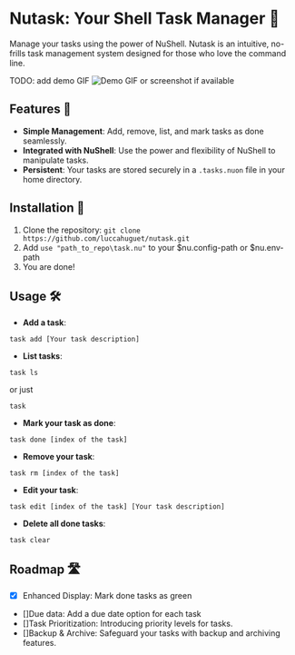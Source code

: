 # Nutask: Your Shell Task Manager 🌰

Manage your tasks using the power of NuShell. Nutask is an intuitive, no-frills task management system designed for those who love the command line.

TODO: add demo GIF
![Demo GIF or screenshot if available](path-to-demo-image.gif)

## Features 🚀
- **Simple Management**: Add, remove, list, and mark tasks as done seamlessly.
- **Integrated with NuShell**: Use the power and flexibility of NuShell to manipulate tasks.
- **Persistent**: Your tasks are stored securely in a `.tasks.nuon` file in your home directory.

## Installation 💽
1. Clone the repository: `git clone https://github.com/luccahuguet/nutask.git`
2. Add `use "path_to_repo\task.nu"` to your $nu.config-path or $nu.env-path
3. You are done!

## Usage 🛠️
- **Add a task**:
  
```nu
task add [Your task description]
```

- **List tasks**:
```nu
task ls
```
 
or just 

```nu
task
```

- **Mark your task as done**:
```nu
task done [index of the task]
```

- **Remove your task**:
```nu
task rm [index of the task]
```

- **Edit your task**:
```nu
task edit [index of the task] [Your task description]
```

- **Delete all done tasks**:
```nu
task clear
```

## Roadmap 🛣️
- [x] Enhanced Display: Mark done tasks as green
- []Due data: Add a due date option for each task
- []Task Prioritization: Introducing priority levels for tasks.
- []Backup & Archive: Safeguard your tasks with backup and archiving features.
